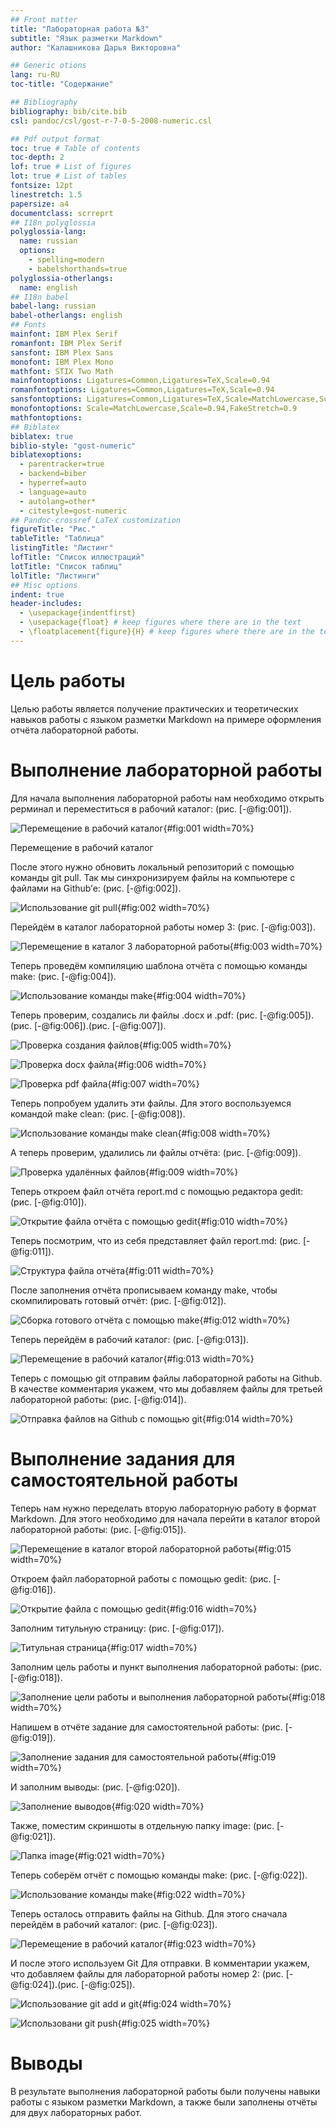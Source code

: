 ```yaml
---
## Front matter
title: "Лабораторная работа №3"
subtitle: "Язык разметки Markdown"
author: "Калашникова Дарья Викторовна"

## Generic otions
lang: ru-RU
toc-title: "Содержание"

## Bibliography
bibliography: bib/cite.bib
csl: pandoc/csl/gost-r-7-0-5-2008-numeric.csl

## Pdf output format
toc: true # Table of contents
toc-depth: 2
lof: true # List of figures
lot: true # List of tables
fontsize: 12pt
linestretch: 1.5
papersize: a4
documentclass: scrreprt
## I18n polyglossia
polyglossia-lang:
  name: russian
  options:
	- spelling=modern
	- babelshorthands=true
polyglossia-otherlangs:
  name: english
## I18n babel
babel-lang: russian
babel-otherlangs: english
## Fonts
mainfont: IBM Plex Serif
romanfont: IBM Plex Serif
sansfont: IBM Plex Sans
monofont: IBM Plex Mono
mathfont: STIX Two Math
mainfontoptions: Ligatures=Common,Ligatures=TeX,Scale=0.94
romanfontoptions: Ligatures=Common,Ligatures=TeX,Scale=0.94
sansfontoptions: Ligatures=Common,Ligatures=TeX,Scale=MatchLowercase,Scale=0.94
monofontoptions: Scale=MatchLowercase,Scale=0.94,FakeStretch=0.9
mathfontoptions:
## Biblatex
biblatex: true
biblio-style: "gost-numeric"
biblatexoptions:
  - parentracker=true
  - backend=biber
  - hyperref=auto
  - language=auto
  - autolang=other*
  - citestyle=gost-numeric
## Pandoc-crossref LaTeX customization
figureTitle: "Рис."
tableTitle: "Таблица"
listingTitle: "Листинг"
lofTitle: "Список иллюстраций"
lotTitle: "Список таблиц"
lolTitle: "Листинги"
## Misc options
indent: true
header-includes:
  - \usepackage{indentfirst}
  - \usepackage{float} # keep figures where there are in the text
  - \floatplacement{figure}{H} # keep figures where there are in the text
---
```


# Цель работы

Целью работы является получение практических и теоретических навыков работы с языком разметки Markdown на примере оформления отчёта лабораторной работы.

# Выполнение лабораторной работы

Для начала выполнения лабораторной работы нам необходимо открыть рерминал и переместиться в рабочий каталог: (рис. [-@fig:001]).

![Перемещение в рабочий каталог](image/1.png){#fig:001 width=70%}

Перемещение в рабочий каталог

После этого нужно обновить локальный репозиторий с помощью команды git pull. Так мы синхронизируем файлы на компьютере с файлами на Github’е: (рис. [-@fig:002]).

![Использование git pull](image/2.png){#fig:002 width=70%}

Перейдём в каталог лабораторной работы номер 3: (рис. [-@fig:003]).

![Перемещение в каталог 3 лабораторной работы](image/3.png){#fig:003 width=70%}

Теперь проведём компиляцию шаблона отчёта с помощью команды make: (рис. [-@fig:004]).

![Использование команды make](image/4.png){#fig:004 width=70%}

Теперь проверим, создались ли файлы .docx и .pdf: (рис. [-@fig:005]).(рис. [-@fig:006]).(рис. [-@fig:007]).

![Проверка создания файлов](image/5.png){#fig:005 width=70%}

![Проверка docx файла](image/6.png){#fig:006 width=70%}

![Проверка pdf файла](image/7.png){#fig:007 width=70%}

Теперь попробуем удалить эти файлы. Для этого воспользуемся командой make clean: (рис. [-@fig:008]).

![Использование команды make clean](image/8.png){#fig:008 width=70%}

А теперь проверим, удалились ли файлы отчёта: (рис. [-@fig:009]).

![Проверка удалённых файлов](image/9.png){#fig:009 width=70%}

Теперь откроем файл отчёта report.md с помощью редактора gedit: (рис. [-@fig:010]).

![Открытие файла отчёта с помощью gedit](image/10.png){#fig:010 width=70%}

Теперь посмотрим, что из себя представляет файл report.md: (рис. [-@fig:011]).

![Структура файла отчёта](image/11.png){#fig:011 width=70%}

После заполнения отчёта прописываем команду make, чтобы скомпилировать готовый отчёт: (рис. [-@fig:012]).

![Сборка готового отчёта с помощью make](image/12.png){#fig:012 width=70%}

Теперь перейдём в рабочий каталог: (рис. [-@fig:013]).

![Перемещение в рабочий каталог](image/13.png){#fig:013 width=70%}

Теперь с помощью git отправим файлы лабораторной работы на Github. В качестве комментария укажем, что мы добавляем файлы для третьей лабораторной работы: (рис. [-@fig:014]).

![Отправка файлов на Github с помощью git](image/14.png){#fig:014 width=70%}

# Выполнение задания для самостоятельной работы

Теперь нам нужно переделать вторую лабораторную работу в формат Markdown. Для этого необходимо для начала перейти в каталог второй лабораторной работы: (рис. [-@fig:015]).

![Перемещение в каталог второй лабораторной работы](image/15.png){#fig:015 width=70%}

Откроем файл лабораторной работы с помощью gedit: (рис. [-@fig:016]).

![Открытие файла с помощью gedit](image/16.png){#fig:016 width=70%}

Заполним титульную страницу: (рис. [-@fig:017]).

![Титульная страница](image/17.png){#fig:017 width=70%}

Заполним цель работы и пункт выполнения лабораторной работы: (рис. [-@fig:018]).

![Заполнение цели работы и выполнения лабораторной работы](image/18.png){#fig:018 width=70%}

Напишем в отчёте задание для самостоятельной работы: (рис. [-@fig:019]).

![Заполнение задания для самостоятельной работы](image/19.png){#fig:019 width=70%}

И заполним выводы: (рис. [-@fig:020]).

![Заполнение выводов](image/20.png){#fig:020 width=70%}

Также, поместим скриншоты в отдельную папку image: (рис. [-@fig:021]).

![Папка image](image/21.png){#fig:021 width=70%}

Теперь соберём отчёт с помощью команды make: (рис. [-@fig:022]).

![Использование команды make](image/22.png){#fig:022 width=70%}

Теперь осталось отправить файлы на Github. Для этого сначала перейдём в рабочий каталог: (рис. [-@fig:023]).

![Перемещение в рабочий каталог](image/23.png){#fig:023 width=70%}

И после этого используем Git Для отправки. В комментарии укажем, что добавляем файлы для лабораторной работы номер 2: (рис. [-@fig:024]).(рис. [-@fig:025]).

![Использование git add и git](image/24.png){#fig:024 width=70%}

![Использовани git push](image/25.png){#fig:025 width=70%}

# Выводы

В результате выполнения лабораторной работы были получены навыки работы с языком разметки Markdown, а также были заполнены отчёты для двух лабораторных работ. 

